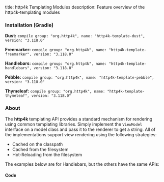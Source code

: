 title: http4k Templating Modules
description: Feature overview of the http4k-templating modules

### Installation (Gradle)
**Dust:** ```compile group: "org.http4k", name: "http4k-template-dust", version: "3.118.0"```

**Freemarker:** ```compile group: "org.http4k", name: "http4k-template-freemarker", version: "3.118.0"```

**Handlebars:** ```compile group: "org.http4k", name: "http4k-template-handlebars", version: "3.118.0"```

**Pebble:** ```compile group: "org.http4k", name: "http4k-template-pebble", version: "3.118.0"```

**Thymeleaf:** ```compile group: "org.http4k", name: "http4k-template-thymeleaf", version: "3.118.0"```

### About
The **http4k** templating API provides a standard mechanism for rendering using common templating libraries. Simply implement the `ViewModel` interface on a model class and pass it to the renderer to get a string. All of the implementations support view rendering using the following strategies:

* Cached on the classpath
* Cached from the filesystem
* Hot-Reloading from the filesystem

The examples below are for Handlebars, but the others have the same APIs:

#### Code  [<img class="octocat"/>](https://github.com/http4k/http4k/blob/master/src/docs/guide/modules/templating/example.kt)

 <script src="https://gist-it.appspot.com/https://github.com/http4k/http4k/blob/master/src/docs/guide/modules/templating/example.kt"></script>

